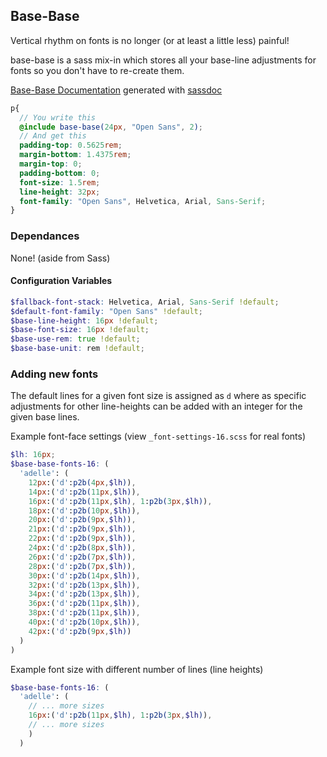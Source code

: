 ## Base-Base

Vertical rhythm on fonts is no longer (or at least a little less) painful!

base-base is a sass mix-in which stores all your base-line adjustments for fonts so you don't have to re-create them.

[Base-Base Documentation](http://dashmedia.github.io/base-base/) generated with [sassdoc](http://sassdoc.com/)

```scss
p{
  // You write this
  @include base-base(24px, "Open Sans", 2);
  // And get this
  padding-top: 0.5625rem;
  margin-bottom: 1.4375rem;
  margin-top: 0;
  padding-bottom: 0;
  font-size: 1.5rem;
  line-height: 32px;
  font-family: "Open Sans", Helvetica, Arial, Sans-Serif;
}
```

### Dependances

None! (aside from Sass)

#### Configuration Variables

```scss
$fallback-font-stack: Helvetica, Arial, Sans-Serif !default;
$default-font-family: "Open Sans" !default;
$base-line-height: 16px !default;
$base-font-size: 16px !default;
$base-use-rem: true !default;
$base-base-unit: rem !default;
```

### Adding new fonts

The default lines for a given font size is assigned as `d` where as specific adjustments for other line-heights can be added with an integer for the given base lines.

Example font-face settings (view `_font-settings-16.scss` for real fonts)

```scss
$lh: 16px;
$base-base-fonts-16: (
  'adelle': (
    12px:('d':p2b(4px,$lh)),
    14px:('d':p2b(11px,$lh)),
    16px:('d':p2b(11px,$lh), 1:p2b(3px,$lh)),
    18px:('d':p2b(10px,$lh)),
    20px:('d':p2b(9px,$lh)),
    21px:('d':p2b(9px,$lh)),
    22px:('d':p2b(9px,$lh)),
    24px:('d':p2b(8px,$lh)),
    26px:('d':p2b(7px,$lh)),
    28px:('d':p2b(7px,$lh)),
    30px:('d':p2b(14px,$lh)),
    32px:('d':p2b(13px,$lh)),
    34px:('d':p2b(13px,$lh)),
    36px:('d':p2b(11px,$lh)),
    38px:('d':p2b(11px,$lh)),
    40px:('d':p2b(10px,$lh)),
    42px:('d':p2b(9px,$lh))
  )
)
```

Example font size with different number of lines (line heights)

```scss
$base-base-fonts-16: (
  'adelle': (
    // ... more sizes
    16px:('d':p2b(11px,$lh), 1:p2b(3px,$lh)),
    // ... more sizes
    )
  )
```
